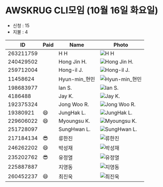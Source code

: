 # AWSKRUG CLI모임 (10월 16일 화요일)

* 신청 : 15
* 지불 : 4

 ID | Paid | Name | Photo
 -- | ---- | ---- | -----
 263211759 | | H H | ![H H](https://secure.meetupstatic.com/photos/member/e/7/c/9/thumb_280619337.jpeg)
 240429502 | | Hong Jin H. | ![Hong Jin H.](https://secure.meetupstatic.com/photos/member/5/9/f/5/thumb_276683029.jpeg)
 259712004 | | Hong-il J. | ![Hong-il J.](https://secure.meetupstatic.com/photos/member/6/c/6/c/thumb_279207756.jpeg)
 11458624 | | Hyun-min_현민 | ![Hyun-min_현민](https://secure.meetupstatic.com/photos/member/6/9/f/2/thumb_42267122.jpeg)
 198683977 | | Ian S. | ![Ian S.](https://secure.meetupstatic.com/photos/member/8/f/8/a/thumb_253296746.jpeg)
 4186488 | | Jay K. | ![Jay K.](https://secure.meetupstatic.com/photos/member/3/c/b/6/thumb_143295542.jpeg)
 192375324 | | Jong Woo R. | ![Jong Woo R.](https://secure.meetupstatic.com/photos/member/1/0/1/f/thumb_249484127.jpeg)
 19380921 | :smile: | JungHak L. | ![JungHak L.](https://secure.meetupstatic.com/photos/member/3/9/6/e/thumb_211574702.jpeg)
 229606022 | :smile: | Myoungsu K. | ![Myoungsu K.](https://secure.meetupstatic.com/photos/member/b/5/b/d/thumb_267766525.jpeg)
 251728097 | | SungHwan L. | ![SungHwan L.](https://secure.meetupstatic.com/photos/member/3/a/4/d/thumb_276134925.jpeg)
 217184134 | :sunglasses: | 류한진 | ![류한진](https://secure.meetupstatic.com/photos/member/e/7/d/6/thumb_273659350.jpeg)
 246262202 | :smile: | 박성재 | ![박성재](https://secure.meetupstatic.com/photos/member/6/0/7/e/thumb_273924702.jpeg)
 235202762 | :sunglasses: | 유정열 | ![유정열](https://secure.meetupstatic.com/photos/member/7/5/f/3/thumb_275550195.jpeg)
 225887887 | | 지영동 | ![지영동](https://secure.meetupstatic.com/photos/member/9/d/8/5/thumb_266140325.jpeg)
 260452237 | :smile: | 최진욱 | ![최진욱](https://secure.meetupstatic.com/photos/member/4/7/a/a/thumb_279498346.jpeg)
